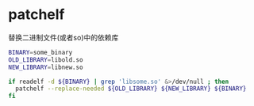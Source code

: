 # patchelf

替换二进制文件(或者so)中的依赖库

```bash
BINARY=some_binary
OLD_LIBRARY=libold.so
NEW_LIBRARY=libnew.so

if readelf -d ${BINARY} | grep 'libsome.so' &>/dev/null ; then
  patchelf --replace-needed ${OLD_LIBRARY} ${NEW_LIBRARY} ${BINARY}
fi
```